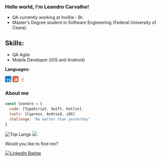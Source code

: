 ### Hello world, I'm Leandro Carvalho! 

- QA currently working at Invillia - Br.
- Master's Degree student in Software Engineering (Federal University of Ceara).

## Skills:
- QA Agile
- Mobile Developer (iOS and Android)

**Languages:**  

<code><img height="20" src="https://raw.githubusercontent.com/github/explore/80688e429a7d4ef2fca1e82350fe8e3517d3494d/topics/typescript/typescript.png"></code>
<code><img height="20" src="https://raw.githubusercontent.com/github/explore/80688e429a7d4ef2fca1e82350fe8e3517d3494d/topics/swift/swift.png"></code>
<code><img height="20" src="https://raw.githubusercontent.com/github/explore/80688e429a7d4ef2fca1e82350fe8e3517d3494d/topics/java/java.png"></code>

### About me

```javascript
const leandro = {
  code: [TypeScript, Swift, Kotlin],
  tools: [Cypress, Android, iOS]
  challenge: "Be better than yesterday"
}
```

![Top Langs](https://github-readme-stats.vercel.app/api/top-langs/?username=lcarvalhodev&langs_count=9&layout=compact)
<a height="50em" href="http://www.github.com/lcarvalhodev"><img height="164em" src="https://github-readme-streak-stats.herokuapp.com/?user=lcarvalhodev&stroke=grey&theme=grey&ring=3985EE&fire=3985EE&currStreakNum=black&currStreakLabel=3985EE&sideNums=black&sideLabels=3985EE&dates=black&hide_border=false"/></a>


Would you like to find me?

[![Linkedin Badge](https://img.shields.io/badge/-LinkedIn-blue?style=flat-square&logo=Linkedin&logoColor=white&link=https://www.linkedin.com/in/leandro-carvalho-dev)](https://www.linkedin.com/in/leandro-carvalho-dev)
